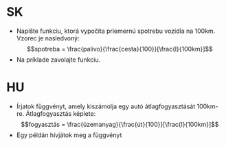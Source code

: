 # SK
- Napíšte funkciu, ktorá vypočíta priemernú spotrebu vozidla na 100km. Vzorec je nasledvoný:
$$spotreba = \frac{palivo}{\frac{cesta}{100}}[\frac{l}{100km}]$$
- Na príklade zavolajte funkciu.
  
# HU
- Írjatok függvényt, amely kiszámolja egy autó átlagfogyasztását 100km-re. Átlagfogyasztás képlete: 
$$fogyasztás = \frac{üzemanyag}{\frac{út}{100}}[\frac{l}{100km}]$$
- Egy példán hívjátok meg a függvényt


